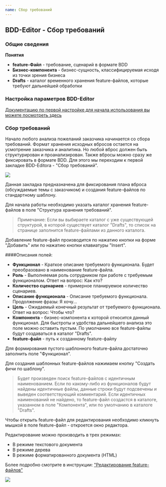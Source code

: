 ```yaml
---
name: Сбор требований
---
```


## BDD-Editor - Сбор требований

### Общие сведения

**Понятия**
 
  * **feature-Файл** - требование, сценарий в формате BDD
  * **Бизнес-компонента** - бизнес-сущность, классифицируемая исходя из точки зрения бизнеса
  * **Drafts** - каталог временного хранения feature-файлов, которые требуют дальнейшей обработки

### Настройка параметров BDD-Editor

[Документацию по первой настройке для начала использования вы можете посмотреть здесь](http://vanessa.services/docs/bddeditor/settings)

### Сбор требований

Начало любого анализа пожеланий заказчика начинается со сбора требований.
Формат хранения исходных вбросов остается на усмотрение заказчика и аналитика. Но любой вброс должен быть структурирован и проанализирован. Также вбросы можно сразу же фиксировать в формате BDD.
Для этого мы переходим к первой закладке BDD-Editora - "Сбор требований".

![](https://raw.githubusercontent.com/silverbulleters/vanessa-bdd-editor/develop/doc/Images/%D0%A1%D0%B1%D0%BE%D1%80%D0%A2%D1%80%D0%B5%D0%B1%D0%BE%D0%B2%D0%B0%D0%BD%D0%B8%D0%B91.png)
     
Данная закладка предназначена для фиксирования плана вброса (обсуждаемые темы с заказчиком) и создания feature-файлов по стандартному шаблону.

Для начала работы необходимо указать каталог хранения feature-файлов в поле "Структура хранения требований".

> Примечание: Если вы выбираете каталог с уже существующей структурой, в которой существует каталог "Drafts", то список на странице заполнится feature-файлами из данного каталога. 

Добавление feature-файл производится по нажатию кнопки на форме "Добавить" или по нажатию кнопки клавиатуры "Insert".

####Описания полей:

  * **Функционал** - Краткое описание требуемого функционала. Будет преобразовано в наименование feature-файла.
  * **Роль** - Выполняемая роль сотрудником при работе с требуемым функционалом. Ответ на вопрос: Как кто?
  * **Количество сценариев** - примерное планируемое количество сценариев. 
  * **Описание функционала** - Описание требуемого функционала. Продолжение фразы: Я хочу...
  * **Цель** - Ожидаемый конечный результат от требуемого функционала. Ответ на вопрос: Чтобы что?
  * **Компонента** - бизнес-компонента к которой относится данный функционал. Для быстроты и удобства дальнейшего анализа это поле можно оставить пустым. По умолчанию все feature-файлы будут создаваться в каталог "Drafts".  
  * **feature-файл** - путь к созданному feature-файлу

Для формирования пустого шаблонного feature-файла достаточно заполнить поле "Функционал".

Для создания шаблонных feature-файлов нажимаем кнопку "Создать фичи по шаблону".

> Будет произведен поиск feature-файлов с идентичным наименованием. Если по какому-либо из функционалов будут найдены идентичные файлы, данные строки будут подсвечены и выведен соответствующий комментарий.
> Если идентичных наименований не найдено, то feature-файл создастся в каталоге, указанном в поле "Компонента", или по умолчанию в каталоге "Drafts".

Чтобы открыть feature-файл для редактирования необходимо кликнуть мышкой в поле feature-файл - откроется окно редактора.

Редактирование можно производить в трех режимах:

  * В режиме текстового документа
  * В режиме дерева
  * В режиме форматированного документа (HTML)

Более подробно смотрите в инструкции: ["Редактирование feature-файлов"](http://vanessa.services/docs/bddeditor/editorfeature)

![](https://raw.githubusercontent.com/silverbulleters/vanessa-bdd-editor/develop/doc/Images/%D0%A0%D0%B5%D0%B4%D0%B0%D0%BA%D1%82%D0%BE%D1%80.png)